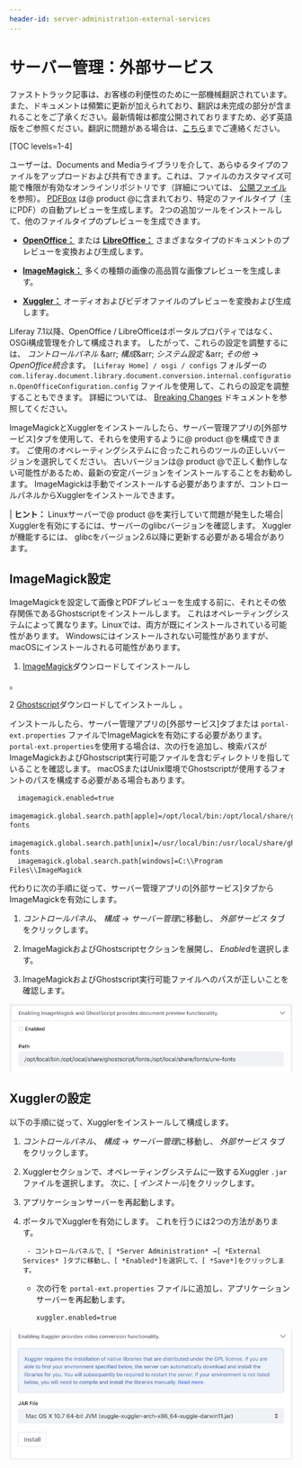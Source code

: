 ```yaml
---
header-id: server-administration-external-services
---
```


# サーバー管理：外部サービス

<p class="alert alert-info"><span class="wysiwyg-color-blue120">ファストトラック記事は、お客様の利便性のために一部機械翻訳されています。また、ドキュメントは頻繁に更新が加えられており、翻訳は未完成の部分が含まれることをご了承ください。最新情報は都度公開されておりますため、必ず英語版をご参照ください。翻訳に問題がある場合は、<a href="mailto:support-content-jp@liferay.com">こちら</a>までご連絡ください。</span></p>

[TOC levels=1-4]

ユーザーは、Documents and Mediaライブラリを介して、あらゆるタイプのファイルをアップロードおよび共有できます。これは、ファイルのカスタマイズ可能で権限が有効なオンラインリポジトリです（詳細については、 [公開ファイル ](/docs/7-1/user/-/knowledge_base/u/publishing-files) を参照）。 [PDFBox](https://pdfbox.apache.org/) は@ product @に含まれており、特定のファイルタイプ（主にPDF）の自動プレビューを生成します。 2つの追加ツールをインストールして、他のファイルタイプのプレビューを生成できます。

  - [**OpenOffice：**](https://www.openoffice.org/) または [**LibreOffice：**](https://www.libreoffice.org/) さまざまなタイプのドキュメントのプレビューを変換および生成します。

  - [**ImageMagick：**](https://www.imagemagick.org/script/index.php) 多くの種類の画像の高品質な画像プレビューを生成します。

  - [**Xuggler：**](http://www.xuggle.com/xuggler/) オーディオおよびビデオファイルのプレビューを変換および生成します。

Liferay 7.1以降、OpenOffice / LibreOfficeはポータルプロパティではなく、OSGi構成管理を介して構成されます。 したがって、これらの設定を調整するには、 *コントロールパネル* \&arr; *構成*\&arr; *システム設定* \&arr; *その他* → *OpenOffice統合*ます。 `[Liferay Home] / osgi / configs` フォルダーの `com.liferay.document.library.document.conversion.internal.configuration.OpenOfficeConfiguration.config` ファイルを使用して、これらの設定を調整することもできます。 詳細については、 [Breaking Changes](https://portal.liferay.dev/docs/7-1/reference/-/knowledge_base/r/breaking-changes#moved-openoffice-properties-to-osgi-configuration) ドキュメントを参照してください。

ImageMagickとXugglerをインストールしたら、サーバー管理アプリの[外部サービス]タブを使用して、それらを使用するように@ product @を構成できます。 ご使用のオペレーティングシステムに合ったこれらのツールの正しいバージョンを選択してください。 古いバージョンは@ product @で正しく動作しない可能性があるため、最新の安定バージョンをインストールすることをお勧めします。 ImageMagickは手動でインストールする必要がありますが、コントロールパネルからXugglerをインストールできます。

| **ヒント：** Linuxサーバーで@ product @を実行していて問題が発生した場合| Xugglerを有効にするには、サーバーのglibcバージョンを確認します。 Xugglerが機能するには、 glibcをバージョン2.6以降に更新する必要がある場合があります。

## ImageMagick設定

ImageMagickを設定して画像とPDFプレビューを生成する前に、それとその依存関係であるGhostscriptをインストールします。 これはオペレーティングシステムによって異なります。Linuxでは、両方が既にインストールされている可能性があります。 Windowsにはインストールされない可能性がありますが、macOSにインストールされる可能性があります。

1.  [ImageMagick](https://www.imagemagick.org/script/index.php)ダウンロードしてインストールし

 。</p></li> 
   
   2  [Ghostscript](https://www.ghostscript.com/)ダウンロードしてインストールし 。</p></li> </ol> 
  
  インストールしたら、サーバー管理アプリの[外部サービス]タブまたは `portal-ext.properties` ファイルでImageMagickを有効にする必要があります。 `portal-ext.properties`を使用する場合は、次の行を追加し、検索パスがImageMagickおよびGhostscript実行可能ファイルを含むディレクトリを指していることを確認します。 macOSまたはUnix環境でGhostscriptが使用するフォントのパスを構成する必要がある場合もあります。
  
      imagemagick.enabled=true
      imagemagick.global.search.path[apple]=/opt/local/bin:/opt/local/share/ghostscript/fonts:/opt/local/share/fonts/urw-fonts
      imagemagick.global.search.path[unix]=/usr/local/bin:/usr/local/share/ghostscript/fonts:/usr/local/share/fonts/urw-fonts
      imagemagick.global.search.path[windows]=C:\\Program Files\\ImageMagick
      
  
  代わりに次の手順に従って、サーバー管理アプリの[外部サービス]タブからImageMagickを有効にします。
  
  1.  *コントロールパネル*、 *構成* → *サーバー管理*に移動し、 *外部サービス* タブをクリックします。

2.  ImageMagickおよびGhostscriptセクションを展開し、 *Enabled*を選択します。

3.  ImageMagickおよびGhostscript実行可能ファイルへのパスが正しいことを確認します。

![図1：ImageMagickとGhostscriptを有効にし、パスが正しいことを確認します。](../../../../images/imagemagick-ghostscript.png)



## Xugglerの設定

以下の手順に従って、Xugglerをインストールして構成します。

1.  *コントロールパネル*、 *構成* → *サーバー管理*に移動し、 *外部サービス* タブをクリックします。

2.  Xugglerセクションで、オペレーティングシステムに一致するXuggler `.jar` ファイルを選択します。 次に、[ *インストール*]をクリックします。

3.  アプリケーションサーバーを再起動します。

4.  ポータルでXugglerを有効にします。 これを行うには2つの方法があります。
   
         - コントロールパネルで、[ *Server Administration* →[ *External Services* ]タブに移動し、[ *Enabled*]を選択して、[ *Save*]をクリックします。

      - 次の行を `portal-ext.properties` ファイルに追加し、アプリケーションサーバーを再起動します。
        
            xuggler.enabled=true
            

![図2：Xugglerをインストールします。](../../../../images/xuggler-install.png)
